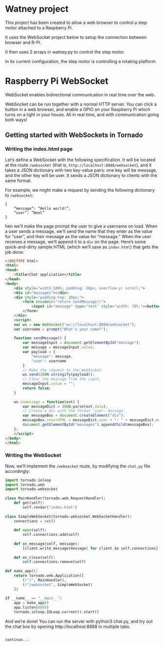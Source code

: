 # Watney project
This project has been created to allow a web browser to control a step motor attached to a Raspberry Pi. 

It uses the WebSocket project below to setup the connection between browser and R-Pi. 

It then uses 2 arrays in watney.py to control the step motor.

In its current configuration, the step motor is controlling a rotating platform.


# Raspberry Pi WebSocket
WebSocket enables bidirectional communication in real time over the web.

WebSocket can be run together with a normal HTTP server. You can click a button in a web browser, and enable a GPIO on your Raspberry Pi which turns on a light in your house. All in real time, and with communication going both ways!

## Getting started with WebSockets in Tornado


###  Writing the index.html page

Let’s define a WebSocket with the following specification. It will be located at the route `/websocket` (that is, `http://localhost:8888/websocket`), and it takes a JSON dictionary with two key-value pairs: one key will be message, and the other key will be user. It sends a JSON dictionary to clients with the same format.

For example, we might make a request by sending the following dictionary to `/websocket`:

```shell
{
    “message”: “Hello world!”,
    “user”: “Neel”
}
```

hen we’ll make the page prompt the user to give a username on load. When a user sends a message, we’ll send the name that they enter as the value for “user”, and their message as the value for “message.” When the user receives a message, we’ll append it to a `div` on the page. Here’s some quick-and-dirty sample HTML (which we’ll save as `index.html`) that gets the job done:

```html 
<!DOCTYPE html>
<html>
<head>
    <title>Chat application</title>
</head>
<body>
    <div style="width:100%; padding: 20px; overflow-y: scroll;">
    <div id="messages"></div>
    <div style="padding-top: 20px;">
        <form onsubmit="return sendMessage()">
            <input id="message" type="text" style="width: 70%;"><button style="width: 25%">Send</button>
        </form>
    </div>
    <script>
    var ws = new WebSocket("ws://localhost:8888/websocket");
    var username = prompt("What's your name?");
 
    function sendMessage() {
        var messageInput = document.getElementById("message");
        var message = messageInput.value;
        var payload = {
            "message": message,
            "user": username
        }
        // Make the request to the WebSocket.
        ws.send(JSON.stringify(payload));
        // Clear the message from the input.
        messageInput.value = "";
        return false;
    }
 
    ws.onmessage = function(evt) {
        var messageDict = JSON.parse(evt.data);
        // Create a div with the format `user: message`.
        var messageBox = document.createElement("div");
        messageBox.innerHTML = messageDict.user + ": " + messageDict.message;
        document.getElementById("messages").appendChild(messageBox);
    };
    </script>
</body>
</html>
```

### Writing the WebSocket
Now, we’ll implement the `/websocket` route, by modifying the `chat.py` file accordingly:

```python
import tornado.ioloop
import tornado.web
import tornado.websocket
 
class MainHandler(tornado.web.RequestHandler):
    def get(self):
        self.render("index.html")
 
class SimpleWebSocket(tornado.websocket.WebSocketHandler):
    connections = set()
 
    def open(self):
        self.connections.add(self)
 
    def on_message(self, message):
        [client.write_message(message) for client in self.connections]
 
    def on_close(self):
        self.connections.remove(self)
 
def make_app():
    return tornado.web.Application([
        (r"/", MainHandler),
        (r"/websocket", SimpleWebSocket)
    ])
 
if __name__ == "__main__":
    app = make_app()
    app.listen(8888)
    tornado.ioloop.IOLoop.current().start()
```
And we’re done! You can run the server with python3 chat.py, and try out the chat box by opening http://localhost:8888 in multiple tabs.

```

continue...

